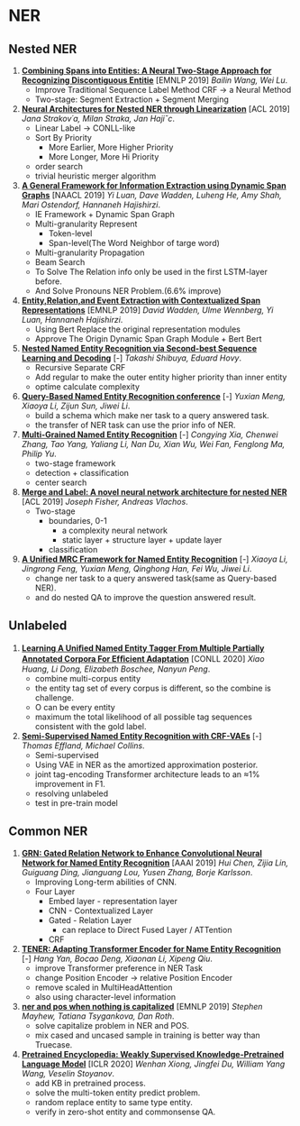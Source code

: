 # NER

## Nested NER

1. [**Combining Spans into Entities: A Neural Two-Stage Approach for Recognizing Discontiguous Entitie**](https://github.com/iofu728/PaperRead/blob/master/paper/NLP/NER/CombingSpansintoEntities.pdf) [EMNLP 2019] _Bailin Wang, Wei Lu_.
   - Improve Traditional Sequence Label Method CRF -> a Neural Method
   - Two-stage: Segment Extraction + Segment Merging
2. [**Neural Architectures for Nested NER through Linearization**](https://github.com/iofu728/PaperRead/blob/master/paper/NLP/NER/LinearizationNestNER.pdf) [ACL 2019] _Jana Strakov´a, Milan Straka, Jan Hajiˇc_.
   - Linear Label -> CONLL-like
   - Sort By Priority
     - More Earlier, More Higher Priority
     - More Longer, More Hi Priority
   - order search
   - trivial heuristic merger algorithm
3. [**A General Framework for Information Extraction using Dynamic Span Graphs**](https://github.com/iofu728/PaperRead/blob/master/paper/NLP/NER/DyGIE.pdf) [NAACL 2019] _Yi Luan, Dave Wadden, Luheng He, Amy Shah, Mari Ostendorf, Hannaneh Hajishirzi_.
   - IE Framework + Dynamic Span Graph
   - Multi-granularity Represent
     - Token-level
     - Span-level(The Word Neighbor of targe word)
   - Multi-granularity Propagation
   - Beam Search
   - To Solve The Relation info only be used in the first LSTM-layer before.
   - And Solve Pronouns NER Problem.(6.6% improve)
4. [**Entity,Relation,and Event Extraction with Contextualized Span Representations**](https://github.com/iofu728/PaperRead/blob/master/paper/NLP/NER/DyGIE++.pdf) [EMNLP 2019] _David Wadden, Ulme Wennberg, Yi Luan, Hannaneh Hajishirzi_.
   - Using Bert Replace the original representation modules
   - Approve The Origin Dynamic Span Graph Module + Bert Bert
5. [**Nested Named Entity Recognition via Second-best Sequence Learning and Decoding**](https://github.com/iofu728/PaperRead/blob/master/paper/NLP/NER/SecondBestCRF.pdf) [-] _Takashi Shibuya, Eduard Hovy_.
   - Recursive Separate CRF
   - Add regular to make the outer entity higher priority than inner entity
   - optime calculate complexity
6. [**Query-Based Named Entity Recognition conference**](https://github.com/iofu728/PaperRead/blob/master/paper/NLP/NER/QueryBaseNER.pdf) [-] _Yuxian Meng, Xiaoya Li, Zijun Sun, Jiwei Li_.
   - build a schema which make ner task to a query answered task.
   - the transfer of NER task can use the prior info of NER.
7. [**Multi-Grained Named Entity Recognition**](https://github.com/iofu728/PaperRead/blob/master/paper/NLP/NER/MultiGrainedNER.pdf) [-] _Congying Xia, Chenwei Zhang, Tao Yang, Yaliang Li, Nan Du, Xian Wu, Wei Fan, Fenglong Ma, Philip Yu_.
   - two-stage framework
   - detection + classification
   - center search
8. [**Merge and Label: A novel neural network architecture for nested NER**](https://github.com/iofu728/PaperRead/blob/master/paper/NLP/NER/MergeAndLabel.pdf) [ACL 2019] _Joseph Fisher, Andreas Vlachos_.
   - Two-stage
     - boundaries, 0-1
       - a complexity neural network
       - static layer + structure layer + update layer
     - classification
9. [**A Unified MRC Framework for Named Entity Recognition**](https://github.com/iofu728/PaperRead/blob/master/paper/NLP/NER/MRCNER.pdf) [-] _Xiaoya Li, Jingrong Feng, Yuxian Meng, Qinghong Han, Fei Wu, Jiwei Li_.
   - change ner task to a query answered task(same as Query-based NER).
   - and do nested QA to improve the question answered result.

## Unlabeled

1. [**Learning A Uniﬁed Named Entity Tagger From Multiple Partially Annotated Corpora For Efﬁcient Adaptation**](https://github.com/iofu728/PaperRead/blob/master/paper/NLP/NER/UnifiedNETagger.pdf) [CONLL 2020] _Xiao Huang, Li Dong, Elizabeth Boschee, Nanyun Peng_.
   - combine multi-corpus entity
   - the entity tag set of every corpus is different, so the combine is challenge.
   - O can be every entity
   - maximum the total likelihood of all possible tag sequences consistent with the gold label.
2. [**Semi-Supervised Named Entity Recognition with CRF-VAEs**](https://github.com/iofu728/PaperRead/blob/master/paper/NLP/NER/CrfVAEInNER.pdf) [-] _Thomas Effland, Michael Collins_.
   - Semi-supervised
   - Using VAE in NER as the amortized approximation posterior.
   - joint tag-encoding Transformer architecture leads to an ≈1% improvement in F1.
   - resolving unlabeled
   - test in pre-train model

## Common NER

1. [**GRN: Gated Relation Network to Enhance Convolutional Neural Network for Named Entity Recognition**](https://github.com/iofu728/PaperRead/blob/master/paper/NLP/NER/GRN.pdf) [AAAI 2019] _Hui Chen, Zijia Lin, Guiguang Ding, Jianguang Lou, Yusen Zhang, Borje Karlsson_.
   - Improving Long-term abilities of CNN.
   - Four Layer
     - Embed layer - representation layer
     - CNN - Contextualized Layer
     - Gated - Relation Layer
       - can replace to Direct Fused Layer / ATTention
     - CRF
2. [**TENER: Adapting Transformer Encoder for Name Entity Recognition**](https://github.com/iofu728/PaperRead/blob/master/paper/NLP/NER/TENER.pdf) [-] _Hang Yan, Bocao Deng, Xiaonan Li, Xipeng Qiu_.
   - improve Transformer preference in NER Task
   - change Position Encoder -> relative Position Encoder
   - remove scaled in MultiHeadAttention
   - also using character-level information
3. [**ner and pos when nothing is capitalized**](https://github.com/iofu728/PaperRead/blob/master/paper/NLP/NER/NER&POS.pdf) [EMNLP 2019] _Stephen Mayhew, Tatiana Tsygankova, Dan Roth_.
   - solve capitalize problem in NER and POS.
   - mix cased and uncased sample in training is better way than Truecase.
4. [**Pretrained Encyclopedia: Weakly Supervised Knowledge-Pretrained Language Model**](https://github.com/iofu728/PaperRead/blob/master/paper/NLP/NER/PredictingDSusingDistantSupervisionFromSentiment.pdf) [ICLR 2020] _Wenhan Xiong, Jingfei Du, William Yang Wang, Veselin Stoyanov_.
   - add KB in pretrained process.
   - solve the multi-token entity predict problem.
   - random replace entity to same type entity.
   - verify in zero-shot entity and commonsense QA.
